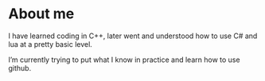 # About me

I have learned coding in C++, later went and understood how to use C# and lua at a pretty basic level. 

I’m currently trying to put what I know in practice and learn how to use github.

